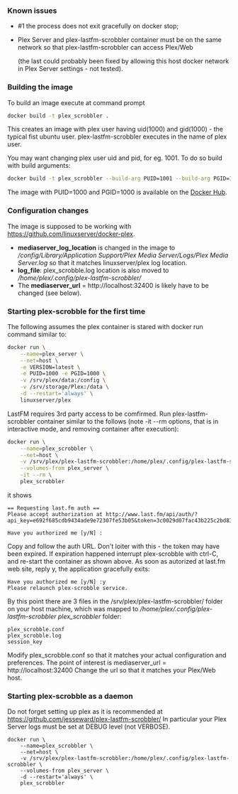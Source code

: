 ### Known issues
- #1 the process does not exit gracefully on docker stop;
- Plex Server and plex-lastfm-scrobbler container must be on the same network so that plex-lastfm-scrobbler can access Plex/Web

  (the last could probably been fixed by allowing this host docker network in Plex Server settings - not tested).

### Building the image
To build an image execute at command prompt
```bash
docker build -t plex_scrobbler .
```
This creates an image with plex user having uid(1000) and gid(1000) - the typical fist ubuntu user. 
plex-lastfm-scrobbler executes in the name of plex user.

You may want changing plex user uid and pid, for eg. 1001. To do so build with build arguments:
```bash
docker build -t plex_scrobbler --build-arg PUID=1001 --build-arg PGID=1001 .
```
The image with PUID=1000 and PGID=1000 is available on the [Docker Hub](https://hub.docker.com/r/unclev/plex-lastfm-scrobbler/).

### Configuration changes
The image is supposed to be working with https://github.com/linuxserver/docker-plex.

- **mediaserver_log_location** is changed in the image to */config/Library/Application Support/Plex Media Server/Logs/Plex Media Server.log* so that it matches linuxserver/plex log location.
- **log_file**: plex_scrobble.log location is also moved to */home/plex/.config/plex-lastfm-scrobbler/*
- The **mediaserver_url** = http://localhost:32400 is likely have to be changed (see below).

### Starting plex-scrobble for the first time
The following assumes the plex container is stared with docker run command similar to:
```bash
docker run \
    --name=plex_server \
    --net=host \
    -e VERSION=latest \
    -e PUID=1000 -e PGID=1000 \
    -v /srv/plex/data:/config \
    -v /srv/storage/Plex:/data \
    -d --restart='always' \
    linuxserver/plex
```

LastFM requires 3rd party access to be comfirmed. Run plex-lastfm-scrobbler container similar to the follows (note -it --rm options, that is in interactive mode, and removing container after execution):
```bash
docker run \
    --name=plex_scrobbler \
    --net=host \
    -v /srv/plex/plex-lastfm-scrobbler:/home/plex/.config/plex-lastfm-scrobbler \
    --volumes-from plex_server \
    -it --rm \
    plex_scrobbler
```
it shows
```
== Requesting last.fm auth ==
Please accept authorization at http://www.last.fm/api/auth/?api_key=e692f685cdb9434ade9e72307fe53b05&token=3c0029d07fac43b225c2bd8341a43e30

Have you authorized me [y/N] :
```
Copy and follow the auth URL. Don't loiter with this - the token may have been expired. If expiration happened interrupt plex-scrobble with ctrl-C, and re-start the container as shown above.
As soon as autorized at last.fm web site, reply y, the application gracefully exits:
```
Have you authorized me [y/N] :y
Please relaunch plex-scrobble service.
```
By this point there are 3 files in the /srv/plex/plex-lastfm-scrobbler/ folder on your host machine, which was mapped to */home/plex/.config/plex-lastfm-scrobbler plex_scrobbler* folder:
```
plex_scrobble.conf
plex_scrobble.log
session_key
```
Modify plex_scrobble.conf so that it matches your actual configuration and preferences.
The point of interest is mediaserver_url = http://localhost:32400
Change the url so that it matches your Plex/Web host.

### Starting plex-scrobble as a daemon
Do not forget setting up plex as it is recommended at https://github.com/jesseward/plex-lastfm-scrobbler/ 
In particular your Plex Server logs must be set at DEBUG level (not VERBOSE).
```
docker run \
    --name=plex_scrobbler \
    --net=host \
    -v /srv/plex/plex-lastfm-scrobbler:/home/plex/.config/plex-lastfm-scrobbler \
    --volumes-from plex_server \
    -d --restart='always' \
    plex_scrobbler
```
